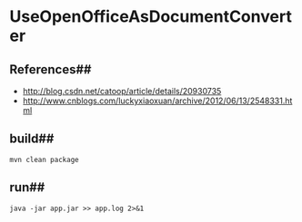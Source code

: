 # UseOpenOfficeAsDocumentConverter

## References##
* http://blog.csdn.net/catoop/article/details/20930735
* http://www.cnblogs.com/luckyxiaoxuan/archive/2012/06/13/2548331.html

## build##
```shell
mvn clean package
```

## run##
```shell
java -jar app.jar >> app.log 2>&1
```
